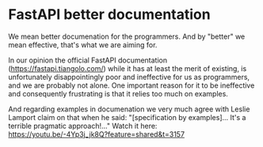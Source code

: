# FastAPI better documentation

We mean better documenation for the programmers.
And by "better" we mean effective, that's what we are
aiming for.

In our opinion the official FastAPI documentation (https://fastapi.tiangolo.com/)
while it has at least the merit of existing, is unfortunately disappointingly poor and
ineffective for us as programmers, and we are probably not alone.
One important reason for it to be ineffective and consequently frustrating is that
it relies too much on examples.

And regarding examples in documenation we very much agree with Leslie Lamport
claim on that when he said: "[specification by examples]...
It's a terrible pragmatic approach!..."
Watch it here:
https://youtu.be/-4Yp3j_jk8Q?feature=shared&t=3157


